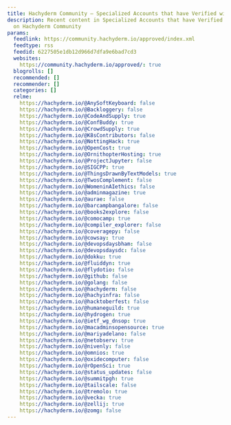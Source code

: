 ```yaml
---
title: Hachyderm Community – Specialized Accounts that have Verified with Hachyderm
description: Recent content in Specialized Accounts that have Verified with Hachyderm
  on Hachyderm Community
params:
  feedlink: https://community.hachyderm.io/approved/index.xml
  feedtype: rss
  feedid: 6227505e1db12d966d7dfa9e6bad7cd3
  websites:
    https://community.hachyderm.io/approved/: true
  blogrolls: []
  recommended: []
  recommender: []
  categories: []
  relme:
    https://hachyderm.io/@AnySoftKeyboard: false
    https://hachyderm.io/@Backloggery: false
    https://hachyderm.io/@CodeAndSupply: true
    https://hachyderm.io/@ConfBuddy: true
    https://hachyderm.io/@CrowdSupply: true
    https://hachyderm.io/@K8sContributors: false
    https://hachyderm.io/@NottingHack: true
    https://hachyderm.io/@OpenCost: true
    https://hachyderm.io/@OrnithopterHosting: true
    https://hachyderm.io/@ProjectJupyter: false
    https://hachyderm.io/@SIGCPP: true
    https://hachyderm.io/@ThingsDrawnByTextModels: true
    https://hachyderm.io/@TwosComplement: false
    https://hachyderm.io/@WomeninAIethics: false
    https://hachyderm.io/@adminmagazine: true
    https://hachyderm.io/@aurae: false
    https://hachyderm.io/@barcampbangalore: false
    https://hachyderm.io/@books2explore: false
    https://hachyderm.io/@comocamp: true
    https://hachyderm.io/@compiler_explorer: false
    https://hachyderm.io/@coveragepy: false
    https://hachyderm.io/@cowsay: true
    https://hachyderm.io/@devopsdaysbham: false
    https://hachyderm.io/@devopsdaysdc: false
    https://hachyderm.io/@dokku: true
    https://hachyderm.io/@fluiddyn: true
    https://hachyderm.io/@flydotio: false
    https://hachyderm.io/@github: false
    https://hachyderm.io/@golang: false
    https://hachyderm.io/@hachyderm: false
    https://hachyderm.io/@hachyinfra: false
    https://hachyderm.io/@hacktoberfest: false
    https://hachyderm.io/@humaneguild: true
    https://hachyderm.io/@hydrogen: true
    https://hachyderm.io/@ietf_wg_dnsop: true
    https://hachyderm.io/@macadminsopensource: true
    https://hachyderm.io/@mariyadelano: false
    https://hachyderm.io/@netobserv: true
    https://hachyderm.io/@nivenly: false
    https://hachyderm.io/@omnios: true
    https://hachyderm.io/@oxidecomputer: false
    https://hachyderm.io/@rOpenSci: true
    https://hachyderm.io/@status_updates: false
    https://hachyderm.io/@summitpgh: true
    https://hachyderm.io/@tailscale: false
    https://hachyderm.io/@tremolo: true
    https://hachyderm.io/@vecka: true
    https://hachyderm.io/@zellij: true
    https://hachyderm.io/@zomg: false
---
```

